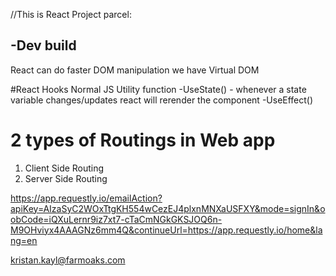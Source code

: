 //This is React Project
parcel:

-Dev build
-



React can do faster DOM manipulation
we have Virtual DOM

#React Hooks
Normal JS Utility function
-UseState() - whenever a state variable changes/updates react will rerender the component
-UseEffect()


# 2 types of Routings in Web app
1. Client Side Routing
2. Server Side Routing 


https://app.requestly.io/emailAction?apiKey=AIzaSyC2WOxTtgKH554wCezEJ4plxnMNXaUSFXY&mode=signIn&oobCode=iQXuLernr9iz7xt7-cTaCmNGkGKSJOQ6n-M9OHviyx4AAAGNz6mm4Q&continueUrl=https://app.requestly.io/home&lang=en



kristan.kayl@farmoaks.com




